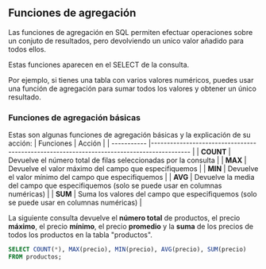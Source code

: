 ## Funciones de agregación
Las funciones de agregación en SQL permiten efectuar operaciones sobre un conjuto de resultados, pero devolviendo un unico valor añadido para todos ellos.

Estas funciones aparecen en el SELECT de la consulta.

Por ejemplo, si tienes una tabla con varios valores numéricos, puedes usar una función de agregación para sumar todos los valores y obtener un único resultado. 

### Funciones de agregación básicas
Estas son algunas funciones de agregación básicas y la explicación de su acción:
| Funciones   |     Acción                                                                                |
| ----------- |------------------------------------------------------------------------------------------ |
| **COUNT**   | Devuelve el número total de filas seleccionadas por la consulta                           |
| **MAX**     | Devuelve el valor máximo del campo que especifiquemos                                     |
| **MIN**     | Devuelve el valor mínimo del campo que especifiquemos                                     |
| **AVG**     | Devuelve la media del campo que especifiquemos (solo se puede usar en columnas numéricas) |
| **SUM**     | Suma los valores del campo que especifiquemos (solo se puede usar en columnas numéricas)  |

La siguiente consulta devuelve el **número total** de productos, el precio **máximo**, el precio **mínimo**, el precio **promedio** y la **suma** de los precios de todos los productos en la tabla "productos".
```sql
SELECT COUNT(*), MAX(precio), MIN(precio), AVG(precio), SUM(precio)
FROM productos;
```

